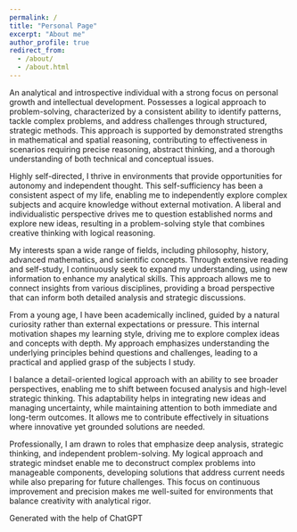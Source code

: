 ```yaml
---
permalink: /
title: "Personal Page"
excerpt: "About me"
author_profile: true
redirect_from: 
  - /about/
  - /about.html
---
```



An analytical and introspective individual with a strong focus on personal growth and intellectual development. Possesses a logical approach to problem-solving, characterized by a consistent ability to identify patterns, tackle complex problems, and address challenges through structured, strategic methods. This approach is supported by demonstrated strengths in mathematical and spatial reasoning, contributing to effectiveness in scenarios requiring precise reasoning, abstract thinking, and a thorough understanding of both technical and conceptual issues.

Highly self-directed, I thrive in environments that provide opportunities for autonomy and independent thought. This self-sufficiency has been a consistent aspect of my life, enabling me to independently explore complex subjects and acquire knowledge without external motivation. A liberal and individualistic perspective drives me to question established norms and explore new ideas, resulting in a problem-solving style that combines creative thinking with logical reasoning.

My interests span a wide range of fields, including philosophy, history, advanced mathematics, and scientific concepts. Through extensive reading and self-study, I continuously seek to expand my understanding, using new information to enhance my analytical skills. This approach allows me to connect insights from various disciplines, providing a broad perspective that can inform both detailed analysis and strategic discussions.

From a young age, I have been academically inclined, guided by a natural curiosity rather than external expectations or pressure. This internal motivation shapes my learning style, driving me to explore complex ideas and concepts with depth. My approach emphasizes understanding the underlying principles behind questions and challenges, leading to a practical and applied grasp of the subjects I study.

I balance a detail-oriented logical approach with an ability to see broader perspectives, enabling me to shift between focused analysis and high-level strategic thinking. This adaptability helps in integrating new ideas and managing uncertainty, while maintaining attention to both immediate and long-term outcomes. It allows me to contribute effectively in situations where innovative yet grounded solutions are needed.

Professionally, I am drawn to roles that emphasize deep analysis, strategic thinking, and independent problem-solving. My logical approach and strategic mindset enable me to deconstruct complex problems into manageable components, developing solutions that address current needs while also preparing for future challenges. This focus on continuous improvement and precision makes me well-suited for environments that balance creativity with analytical rigor.

Generated with the help of ChatGPT 
